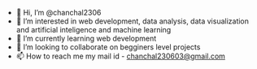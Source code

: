 - 👋 Hi, I’m @chanchal2306
- 👀 I’m interested in web development, data analysis, data visualization and artificial inteligence and machine learning
- 🌱 I’m currently learning web development
- 💞️ I’m looking to collaborate on begginers level projects
- 📫 How to reach me my mail id - chanchal230603@gmail.com 

<!---
chanchal2306/chanchal2306 is a ✨ special ✨ repository because its `README.md` (this file) appears on your GitHub profile.
You can click the Preview link to take a look at your changes.
--->
